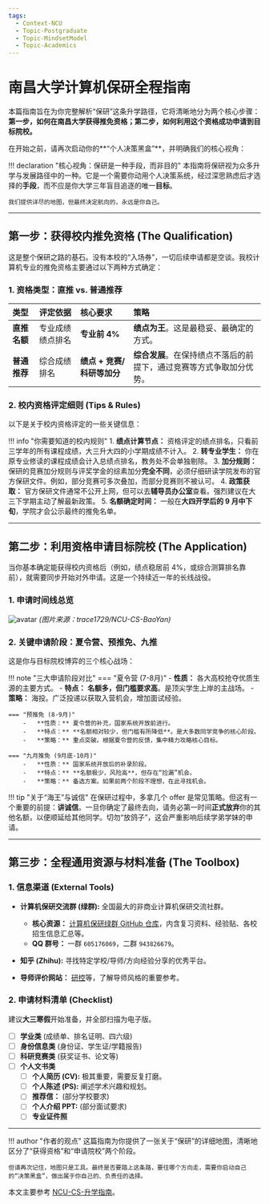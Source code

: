 ```yaml
---
tags:
  - Context-NCU
  - Topic-Postgraduate
  - Topic-MindsetModel
  - Topic-Academics
---
```


# 南昌大学计算机保研全程指南

本篇指南旨在为你完整解析“保研”这条升学路径，它将清晰地分为两个核心步骤：**第一步，如何在南昌大学获得推免资格；第二步，如何利用这个资格成功申请到目标院校。**

在开始之前，请再次启动你的**“个人决策黑盒”**，并明确我们的核心视角：

!!! declaration "核心视角：保研是一种手段，而非目的"
    本指南将保研视为众多升学与发展路径中的一种。它是一个需要你动用个人决策系统，经过深思熟虑后才选择的**手段**，而不应是你大学三年盲目追逐的唯一**目标**。
    
    我们提供详尽的地图，但最终决定航向的，永远是你自己。

---

## 第一步：获得校内推免资格 (The Qualification)

这是整个保研之路的基石。没有本校的“入场券”，一切后续申请都是空谈。我校计算机专业的推免资格主要通过以下两种方式确定：

### 1. 资格类型：直推 vs. 普通推荐

| 类型 | 评定依据 | 核心要求 | 策略 |
| :--- | :--- | :--- | :--- |
| **直推名额** | 专业成绩绩点排名 | **专业前 4%** | **绩点为王**。这是最稳妥、最确定的方式。 |
| **普通推荐** | 综合成绩排名 | **绩点 + 竞赛/科研等加分** | **综合发展**。在保持绩点不落后的前提下，通过竞赛等方式争取加分优势。 |

### 2. 校内资格评定细则 (Tips & Rules)

以下是关于校内资格评定的一些关键信息：

!!! info "你需要知道的校内规则"
    1.  **绩点计算节点：** 资格评定的绩点排名，只看前三学年的所有课程成绩，大三升大四的小学期成绩不计入。
    2.  **转专业学生：** 你在原专业修读的课程成绩会计入总绩点排名，教务处不会单独剔除。
    3.  **加分规则：** 保研的竞赛加分规则与评奖学金的综素加分**完全不同**，必须仔细研读学院发布的官方保研文件。例如，部分竞赛可多次叠加，而部分竞赛则不被认可。
    4.  **政策获取：** 官方保研文件通常不公开上网，但可以去**辅导员办公室**查看。强烈建议在大三下学期主动了解最新政策。
    5.  **名额确定时间：** 一般在**大四开学后的 9 月中下旬**，学院才会公示最终的推免名单。

---

## 第二步：利用资格申请目标院校 (The Application)

当你基本确定能获得校内资格后（例如，绩点稳居前 4%，或综合测算排名靠前），就需要同步开始对外申请。这是一个持续近一年的长线战役。

### 1. 申请时间线总览

![avatar](https://cdn.jdysya.top/lsky/default/0/2023/10/08/65227d242f406.png)
*(图片来源：trace1729/NCU-CS-BaoYan)*

### 2. 关键申请阶段：夏令营、预推免、九推

这是你与目标院校博弈的三个核心战场：

!!! note "三大申请阶段对比"
    === "夏令营 (7-8月)"
        -   **性质：** 各大高校抢夺优质生源的主要方式。
        -   **特点：** **名额多，但门槛要求高**。是顶尖学生上岸的主战场。
        -   **策略：** 海投。广泛投递以获取入营机会，增加面试经验。

    === "预推免 (8-9月)"
        -   **性质：** 夏令营的补充，国家系统开放前进行。
        -   **特点：** **名额相对较少，但门槛有所降低**。是大多数同学竞争的核心阶段。
        -   **策略：** 重点突破。根据夏令营的反馈，集中精力攻略核心目标。

    === "九月推免 (9月底-10月)"
        -   **性质：** 国家系统开放后的补录阶段。
        -   **特点：** **名额极少，风险高**，但存在“捡漏”机会。
        -   **策略：** 备选方案。如果前两个阶段不理想，在此寻找机会。

!!! tip "关于“海王”与诚信"
    在保研过程中，多拿几个 offer 是常见策略。但这有一个重要的前提：**讲诚信**。一旦你确定了最终去向，请务必第一时间**正式放弃**你的其他名额，以便顺延给其他同学。切勿“放鸽子”，这会严重影响后续学弟学妹的申请。

---

## 第三步：全程通用资源与材料准备 (The Toolbox)

### 1. 信息渠道 (External Tools)

*   **计算机保研交流群 (绿群):** 全国最大的非商业计算机保研交流社群。
    *   **核心资源：** [计算机保研绿群 GitHub 仓库](https://github.com/CS-BAOYAN)，内含复习资料、经验贴、各校招生信息汇总等。
    *   **QQ 群号：** 一群 `605176069`，二群 `943826679`。

*   **知乎 (Zhihu):** 寻找特定学校/导师/方向经验分享的优秀平台。

*   **导师评价网站：** [研控](https://www.yankong.org/)等，了解导师风格的重要参考。

### 2. 申请材料清单 (Checklist)

建议**大三寒假**开始准备，并全部扫描为电子版。

-   [ ] **学业类** (成绩单、排名证明、四六级)
-   [ ] **身份信息类** (身份证、学生证/学籍报告)
-   [ ] **科研竞赛类** (获奖证书、论文等)
-   [ ] **个人文书类**
    -   [ ] **个人简历 (CV):** 极其重要，需要反复打磨。
    -   [ ] **个人陈述 (PS):** 阐述学术兴趣和规划。
    -   [ ] **推荐信：** (部分学校要求)
    -   [ ] **个人介绍 PPT:** (部分面试要求)
    -   [ ] **专业证件照**

---

!!! author "作者的观点"
    这篇指南为你提供了一张关于“保研”的详细地图，清晰地区分了“获得资格”和“申请院校”两个阶段。
    
    但请再次记住，地图只是工具。最终是否要踏上这条路，要往哪个方向走，需要你启动自己的“决策黑盒”，做出属于你自己的、负责任的选择。

本文主要参考 [NCU-CS-升学指南](https://github.com/trace1729/NCU-CS-BaoYan)。
